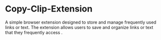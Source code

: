 # Copy-Clip-Extension
A simple browser extension designed to store and manage frequently used links or text. The extension allows users to save and organize links or text that they frequently access .
